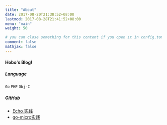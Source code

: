 ```yaml
---
title: "About"
date: 2017-08-20T21:38:52+08:00
lastmod: 2017-08-28T21:41:52+08:00
menu: "main"
weight: 50

# you can close something for this content if you open it in config.toml.
comment: false
mathjax: false
---
```


#### Hobo's Blog!

##### Language
`Go` `PHP` `Obj-C`

##### GitHub
* [Echo 实践](https://github.com/hb-go/echo-web)
* [go-micro实践](https://github.com/hb-go/micro)

